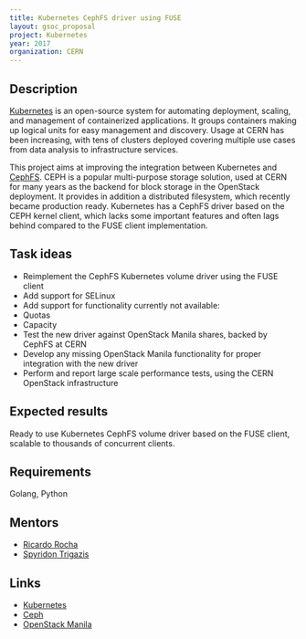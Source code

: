 ```yaml
---
title: Kubernetes CephFS driver using FUSE
layout: gsoc_proposal
project: Kubernetes
year: 2017
organization: CERN
---
```


## Description

[Kubernetes](http://kubernetes.io) is an open-source system for automating
deployment, scaling, and management of containerized applications. It groups
containers making up logical units for easy management and discovery. Usage at
CERN has been increasing, with tens of clusters deployed covering multiple use
cases from data analysis to infrastructure services.

This project aims at improving the integration between Kubernetes and
[CephFS](http://ceph.com). CEPH is a popular multi-purpose storage solution,
used at CERN for many years as the backend for block storage in the OpenStack
deployment. It provides in addition a distributed filesystem, which recently
became production ready. Kubernetes has a CephFS driver based on the CEPH kernel
client, which lacks some important features and often lags behind compared to
the FUSE client implementation.

## Task ideas

- Reimplement the CephFS Kubernetes volume driver using the FUSE client
- Add support for SELinux
- Add support for functionality currently not available:
- Quotas
- Capacity
- Test the new driver against OpenStack Manila shares, backed by CephFS at CERN
- Develop any missing OpenStack Manila functionality for proper integration with
  the new driver
- Perform and report large scale performance tests, using the CERN OpenStack
  infrastructure

## Expected results

Ready to use Kubernetes CephFS volume driver based on the FUSE client, scalable
to thousands of concurrent clients.

## Requirements

Golang, Python

## Mentors

- [Ricardo Rocha](mailto:ricardo.rocha@cern.ch)
- [Spyridon Trigazis](mailto:spyridon.trigazis@cern.ch)

## Links

- [Kubernetes](http://kubernetes.io)
- [Ceph](https://ceph.com)
- [OpenStack Manila](https://wiki.openstack.org/wiki/Manila)
